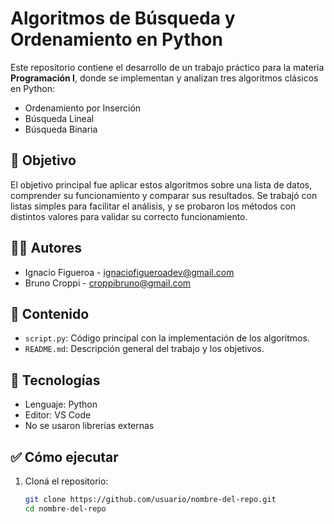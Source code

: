 # Algoritmos de Búsqueda y Ordenamiento en Python

Este repositorio contiene el desarrollo de un trabajo práctico para la materia **Programación I**, donde se implementan y analizan tres algoritmos clásicos en Python:

- Ordenamiento por Inserción
- Búsqueda Lineal
- Búsqueda Binaria

## 🧠 Objetivo

El objetivo principal fue aplicar estos algoritmos sobre una lista de datos, comprender su funcionamiento y comparar sus resultados. Se trabajó con listas simples para facilitar el análisis, y se probaron los métodos con distintos valores para validar su correcto funcionamiento.

## 👨‍💻 Autores

- Ignacio Figueroa - [ignaciofigueroadev@gmail.com](mailto:ignaciofigueroadev@gmail.com)
- Bruno Croppi - [croppibruno@gmail.com](mailto:croppibruno@gmail.com)

## 📄 Contenido

- `script.py`: Código principal con la implementación de los algoritmos.
- `README.md`: Descripción general del trabajo y los objetivos.

## 🔧 Tecnologías

- Lenguaje: Python
- Editor: VS Code
- No se usaron librerías externas

## ✅ Cómo ejecutar

1. Cloná el repositorio:
   ```bash
   git clone https://github.com/usuario/nombre-del-repo.git
   cd nombre-del-repo
   ```
